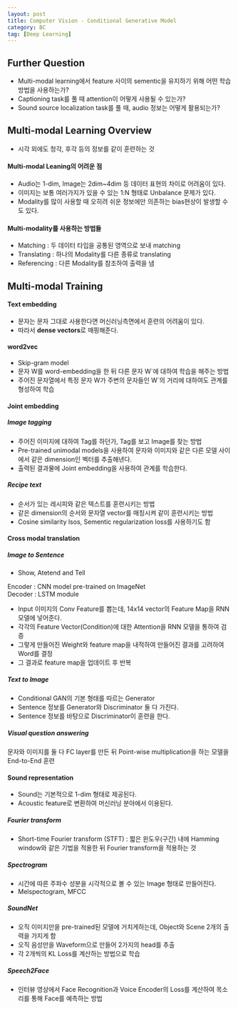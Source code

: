 ```yaml
---
layout: post
title: Computer Vision - Conditional Generative Model
category: BC
tag: [Deep Learning]
---
```


## Further Question  

- Multi-modal learning에서 feature 사이의 sementic을 유지하기 위해 어떤 학습방법을 사용하는가?  
- Captioning task를 풀 때 attention이 어떻게 사용될 수 있는가?  
- Sound source localization task를 풀 때, audio 정보는 어떻게 활용되는가?  

## Multi-modal Learning Overview 

- 시각 외에도 청각, 후각 등의 정보를 같이 훈련하는 것 


#### Multi-modal Leaning의 어려운 점  

- Audio는 1-dim, Image는 2dim~4dim 등 데이터 표현의 차이로 어려움이 있다.  
- 이미지는 보통 여러가지가 있을 수 있는 1:N 형태로 Unbalance 문제가 있다.  
- Modality를 많이 사용할 때 오히려 쉬운 정보에만 의존하는 bias현상이 발생할 수도 있다.  

#### Multi-modality를 사용하는 방법들  

- Matching : 두 데이터 타입을 공통된 영역으로 보내 matching
- Translating : 하나의 Modality를 다른 종류로 translating
- Referencing : 다른 Modality를 참조하여 출력을 냄

## Multi-modal Training  

#### Text embedding  

- 문자는 문자 그대로 사용한다면 머신러닝측면에서 훈련의 어려움이 있다.  
- 따라서 **dense vectors**로 매핑해준다.  

#### word2vec  

- Skip-gram model  
- 문자 W를 word-embedding을 한 뒤 다른 문자 W`에 대하여 학습을 해주는 방법  
- 주어진 문자열에서 특정 문자 W가 주변의 문자들인 W`의 거리에 대하여도 관계를 형성하여 학습  

#### Joint embedding  

##### Image tagging
- 주어진 이미지에 대하여 Tag를 하던가, Tag를 보고 Image를 찾는 방법  
- Pre-trained unimodal models을 사용하여 문자와 이미지와 같은 다른 모델 사이에서 같은 dimension인 벡터를 추출해낸다.  
- 출력된 결과물에 Joint embedding을 사용하여 관계를 학습한다.  

##### Recipe text  

- 순서가 있는 레시피와 같은 텍스트를 훈련시키는 방법
- 같은 dimension의 순서와 문자열 vector를 매칭시켜 같이 훈련시키는 방법
- Cosine similarity lsos, Sementic regularization loss를 사용하기도 함  

#### Cross modal translation  

##### Image to Sentence  

- Show, Atetend and Tell  

Encoder : CNN model pre-trained on ImageNet  
Decoder : LSTM module  

- Input 이미지의 Conv Feature를 뽑는데, 14x14 vector의 Feature Map을 RNN 모델에 넣어준다.  
- 각각의 Feature Vector(Condition)에 대한 Attention을 RNN 모델을 통하여 검증  
- 그렇게 만들어진 Weight와 feature map을 내적하여 만들어진 결과를 고려하여 Word를 결정  
- 그 결과로 feature map을 업데이트 후 반복  

##### Text to Image  

- Conditional GAN의 기본 형태를 따르는 Generator  
- Sentence 정보를 Generator와 Discriminator 둘 다 가진다.   
- Sentence 정보를 바탕으로 Discriminator이 훈련을 한다.  

##### Visual question answering  

문자와 이미지를 둘 다 FC layer를 만든 뒤 Point-wise multiplication을 하는 모델을 End-to-End 훈련  


#### Sound representation  

- Sound는 기본적으로 1-dim 형태로 제공된다.  
- Acoustic feature로 변환하여 머신러닝 분야에서 이용된다.  

##### Fourier transform  

- Short-time Fourier transform (STFT) : 짧은 윈도우(구간) 내에 Hamming window와 같은 기법을 적용한 뒤 Fourier transform을 적용하는 것  

##### Spectrogram  

- 시간에 따른 주파수 성분을 시각적으로 볼 수 있는 Image 형태로 만들어진다.  
- Melspectogram, MFCC

##### SoundNet

- 오직 이미지만을 pre-trained된 모델에 거치게하는데, Object와 Scene 2개의 출력을 가지게 함  
- 오직 음성만을 Waveform으로 만들어 2가지의 head를 추출  
- 각 2개씩의 KL Loss를 계산하는 방법으로 학습  

##### Speech2Face

- 인터뷰 영상에서 Face Recognition과 Voice Encoder의 Loss를 계산하여 목소리를 통해 Face를 예측하는 방법  